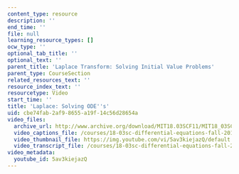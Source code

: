 ```yaml
---
content_type: resource
description: ''
end_time: ''
file: null
learning_resource_types: []
ocw_type: ''
optional_tab_title: ''
optional_text: ''
parent_title: 'Laplace Transform: Solving Initial Value Problems'
parent_type: CourseSection
related_resources_text: ''
resource_index_text: ''
resourcetype: Video
start_time: ''
title: 'Laplace: Solving ODE''s'
uid: cbe74fab-2af9-8655-a19f-14c56d28654a
video_files:
  archive_url: http://www.archive.org/download/MIT18.03SCF11/MIT18_03SC_110728_D6_300k.mp4
  video_captions_file: /courses/18-03sc-differential-equations-fall-2011/c8511337488d567087c32c2ba48ee89a_5av3kiejazQ.vtt
  video_thumbnail_file: https://img.youtube.com/vi/5av3kiejazQ/default.jpg
  video_transcript_file: /courses/18-03sc-differential-equations-fall-2011/f251394fe29d478e9ab0340b6f8a9f03_5av3kiejazQ.pdf
video_metadata:
  youtube_id: 5av3kiejazQ
---
```


